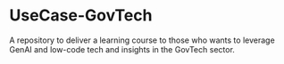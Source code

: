 # UseCase-GovTech
A repository to deliver a learning course to those who wants to leverage GenAI and low-code tech and insights in the GovTech sector.
